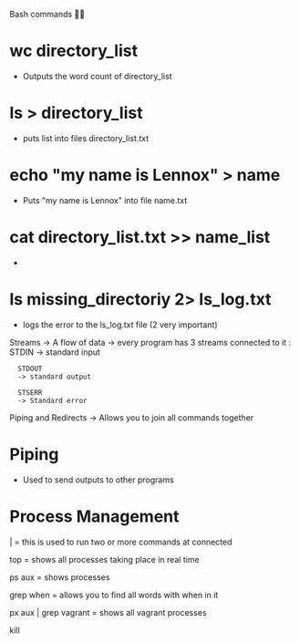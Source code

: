 Bash commands :sushi::fried_shrimp:

# wc directory_list
- Outputs the word count of directory_list

# ls > directory_list
- puts list into files directory_list.txt

# echo "my name is Lennox" > name
- Puts "my name is Lennox" into file name.txt

# cat directory_list.txt >> name_list
-

#  ls missing_directoriy 2> ls_log.txt
- logs the error to the ls_log.txt file (2 very important)





Streams
-> A flow of data
-> every program has 3 streams connected to it :
      STDIN
      -> standard input

      STDOUT
      -> standard output

      STSERR
      -> Standard error

Piping and Redirects
-> Allows you to join all commands together

# Piping
- Used to send outputs to other programs

# Process Management
| = this is used to run two or more commands at connected

top = shows all processes taking place in real time

ps aux = shows processes

grep when = allows you to find all words with when in it

px aux | grep vagrant = shows all vagrant processes

kill <process ID>
